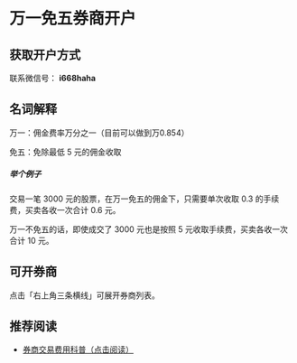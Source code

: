 # 万一免五券商开户

## 获取开户方式

联系微信号： **i668haha**


## 名词解释

万一：佣金费率万分之一（目前可以做到万0.854）

免五：免除最低 5 元的佣金收取

##### 举个例子

交易一笔 3000 元的股票，在万一免五的佣金下，只需要单次收取 0.3 的手续费，买卖各收一次合计 0.6 元。

万一不免五的话，即使成交了 3000 元也是按照 5 元收取手续费，买卖各收一次合计 10 元。

## 可开券商

点击「右上角三条横线」可展开券商列表。

## 推荐阅读

* [券商交易费用科普（点击阅读）](https://mp.weixin.qq.com/s/y1qxuTdF8DLObC0kYrw8pA)